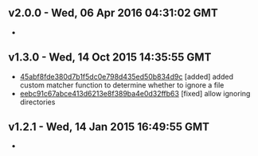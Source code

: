 v2.0.0 - Wed, 06 Apr 2016 04:31:02 GMT
--------------------------------------

- 


v1.3.0 - Wed, 14 Oct 2015 14:35:55 GMT
--------------------------------------

- [45abf8fde380d7b1f5dc0e798d435ed50b834d9c](../../commit/45abf8fde380d7b1f5dc0e798d435ed50b834d9c) [added] added custom matcher function to determine whether to ignore a file
- [eebc91c67abce413d6213e8f389ba4e0d32ffb63](../../commit/eebc91c67abce413d6213e8f389ba4e0d32ffb63) [fixed] allow ignoring directories

v1.2.1 - Wed, 14 Jan 2015 16:49:55 GMT
--------------------------------------

- 


